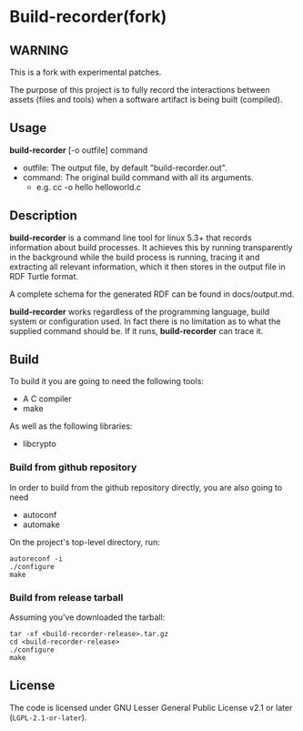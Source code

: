# Build-recorder(fork)

## **WARNING**
This is a fork with experimental patches. 

The purpose of this project is
to fully record the interactions
between assets (files and tools)
when a software artifact is being built (compiled).

## Usage
**build-recorder** [-o outfile] command
* outfile: The output file, by default "build-recorder.out".
* command: The original build command with all its arguments.
    * e.g. cc -o hello helloworld.c 

## Description
**build-recorder** is a command line tool for linux 5.3+ that records
information about build processes. It achieves this by running transparently
in the background while the build process is running, tracing it
and extracting all relevant information, which it then stores in the output
file in RDF Turtle format.

A complete schema for the generated RDF can be found in docs/output.md.

**build-recorder** works regardless of the programming language, build system
or configuration used. In fact there is no limitation as to what the supplied 
command should be. If it runs, **build-recorder** can trace it.

## Build
To build it you are going to need the following tools:
* A C compiler
* make

As well as the following libraries:
* libcrypto
### Build from github repository
In order to build from the github repository directly, you are also going
to need
* autoconf
* automake

On the project's top-level directory, run:
```
autoreconf -i
./configure
make
```

### Build from release tarball
Assuming you've downloaded the tarball:
```
tar -xf <build-recorder-release>.tar.gz
cd <build-recorder-release>
./configure
make
```

## License

The code is licensed under
GNU Lesser General Public License v2.1 or later
(`LGPL-2.1-or-later`).


